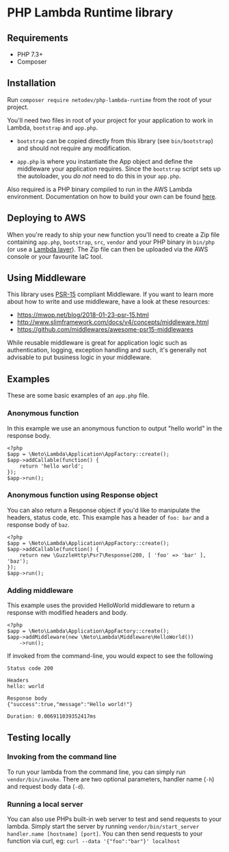# PHP Lambda Runtime library

## Requirements

* PHP 7.3+
* Composer

## Installation

Run `composer require netodev/php-lambda-runtime` from the root of your project.

You'll need two files in root of your project for your application to work in Lambda, `bootstrap` and `app.php`.

* `bootstrap` can be copied directly from this library (see `bin/bootstrap`) and should not require any modification.

* `app.php` is where you instantiate the App object and define the middleware your application requires.
Since the `bootstrap` script sets up the autoloader, you *do not* need to do this in your `app.php`.

Also required is a PHP binary compiled to run in the AWS Lambda environment.
Documentation on how to build your own can be found
[here](https://aws.amazon.com/blogs/apn/aws-lambda-custom-runtime-for-php-a-practical-example/).

## Deploying to AWS

When you're ready to ship your new function you'll need to create a Zip file containing
`app.php`, `bootstrap`, `src`, `vendor` and your PHP binary in `bin/php` (or use a [Lambda layer](https://docs.aws.amazon.com/lambda/latest/dg/configuration-layers.html)).
The Zip file can then be uploaded via the AWS console or your favourite IaC tool.

## Using Middleware

This library uses [PSR-15](https://www.php-fig.org/psr/psr-15/) compliant Middleware.
If you want to learn more about how to write and use middleware, have a look at these resources:

 * https://mwop.net/blog/2018-01-23-psr-15.html
 * http://www.slimframework.com/docs/v4/concepts/middleware.html
 * https://github.com/middlewares/awesome-psr15-middlewares

While reusable middleware is great for application logic such as authentication, logging, exception handling and such,
it's generally not advisable to put business logic in your middleware.

## Examples

These are some basic examples of an `app.php` file.

### Anonymous function

In this example we use an anonymous function to output "hello world" in the response body.

    <?php
    $app = \Neto\Lambda\Application\AppFactory::create();
    $app->addCallable(function() {
        return 'hello world';
    });
    $app->run();

### Anonymous function using Response object

You can also return a Response object if you'd like to manipulate the headers, status code, etc.
This example has a header of `foo: bar` and a response body of `baz`.

    <?php
    $app = \Neto\Lambda\Application\AppFactory::create();
    $app->addCallable(function() {
        return new \GuzzleHttp\Psr7\Response(200, [ 'foo' => 'bar' ], 'baz');
    });
    $app->run();

### Adding middleware

This example uses the provided HelloWorld middleware to return a response with modified headers and body.

    <?php
    $app = \Neto\Lambda\Application\AppFactory::create();
    $app->addMiddleware(new \Neto\Lambda\Middleware\HelloWorld())
        ->run();

If invoked from the command-line, you would expect to see the following

    Status code 200
    
    Headers
    hello: world
    
    Response body
    {"success":true,"message":"Hello world!"}
    
    Duration: 0.006911039352417ms

## Testing locally

### Invoking from the command line

To run your lambda from the command line, you can simply run `vendor/bin/invoke`.
There are two optional parameters, handler name (`-h`) and request body data (`-d`).

### Running a local server

You can also use PHPs built-in web server to test and send requests to your lambda.
Simply start the server by running `vendor/bin/start_server handler.name [hostname] [port]`.
You can then send requests to your function via curl, eg: `curl --data '{"foo":"bar"}' localhost`
